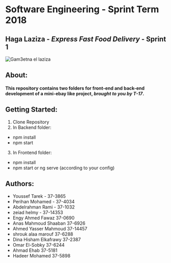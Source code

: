 # **Software Engineering - Sprint Term 2018**
## Haga Laziza - *Express Fast Food Delivery* - Sprint 1
![Gam3etna el laziza](https://tmpfilecdn.freelogodesign.org/9efd1a2a-ef52-4435-bf6b-e1cb601de155.png)
## **About**:
#### This repository contains two folders for front-end and back-end development of a mini-ebay like project, ***brought to you by T-17***.


## **Getting Started:**
1. Clone Repository
2. In Backend folder:
 * npm install
 * npm start
3. In Frontend folder:
 * npm install
 * npm start or ng serve (according to your config)

## Authors:
* Youssef Tarek - 37-3865
* Perihan Mohamed - 37-4034
* Abdelrahman Rami - 37-1032
* zeiad helmy - 37-14353
* Engy Ahmed Fawaz 37-0690
* Anas Mahmoud Shaaban 37-6926
* Ahmed Yasser Mahmoud 37-14457
* shrouk alaa marouf 37-6288
* Dina Hisham Elkafrawy 37-2387
* Omar El-Sobky 37-6244
* Ahmad Ehab 37-5181
* Hadeer Mohamed 37-5898
